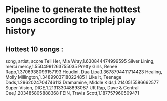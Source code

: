 # Pipeline to generate the hottest songs according to triplej play history

## Hottest 10 songs :
song, artist, score 
Tell Her, Mia Wray,1.630844474999595 
Silver Lining, merci mercy,1.5504991263755035 
Pretty Girls, Reneé Rapp,1.3706938099157193 
Houdini, Dua Lipa,1.3678794411714423 
Healing, Molly Millington,1.3489903718022485 
I Like It, Teenage Dads,1.2962024704746113 
Dramamine, Middle Kids,1.2140515586662577 
Super-Vision, DICE,1.213133048893087 
UK Rap, Dave & Central Cee,1.203485805888368 
FE!N, Travis Scott,1.187757960509471 
